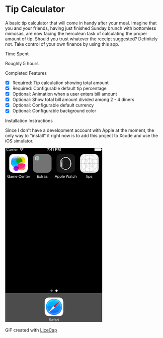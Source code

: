 # Tip Calculator

A basic tip calculator that will come in handy after your meal. Imagine that you and your friends, having just finished Sunday brunch with bottomless mimosas, are now facing the herculean task of calculating the proper amount of tip. Should you trust whatever the receipt suggested? Definitely not. Take control of your own finance by using this app.


Time Spent

Roughly 5 hours

Completed Features

 * [x] Required: Tip calculation showing total amount
 * [x] Required: Configurable default tip percentage
 * [x] Optional: Animation when a user enters bill amount
 * [x] Optional: Show total bill amount divided among 2 - 4 diners
 * [x] Optional: Configurable default currency
 * [x] Optional: Configurable background color

Installation Instructions

Since I don't have a development account with Apple at the moment, the only way to "install" it right now is to add this project to Xcode and use the iOS simulator.

![Video Walkthrough](tips.gif)

GIF created with [LiceCap](http://www.cockos.com/licecap/)